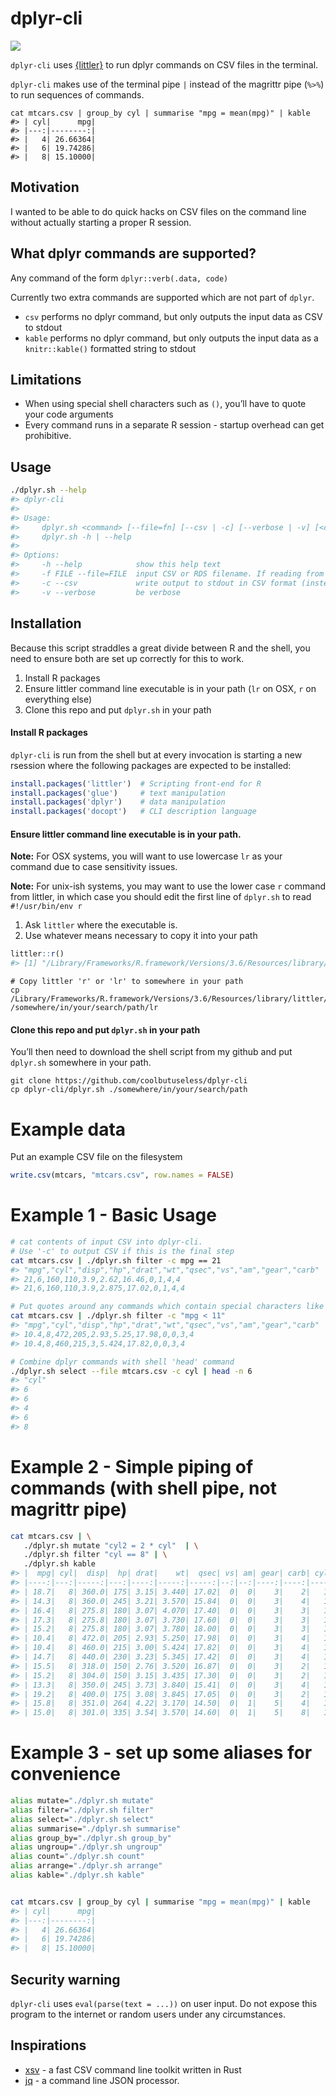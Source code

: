 
<!-- README.md is generated from README.Rmd. Please edit that file -->

# dplyr-cli

<!-- badges: start -->

![](https://img.shields.io/badge/cool-useless-green.svg)
<!-- badges: end -->

`dplyr-cli` uses [{littler}](https://cran.r-project.org/package=littler)
to run dplyr commands on CSV files in the terminal.

`dplyr-cli` makes use of the terminal pipe `|` instead of the magrittr
pipe (`%>%`) to run sequences of commands.

    cat mtcars.csv | group_by cyl | summarise "mpg = mean(mpg)" | kable
    #> | cyl|      mpg|
    #> |---:|--------:|
    #> |   4| 26.66364|
    #> |   6| 19.74286|
    #> |   8| 15.10000|

## Motivation

I wanted to be able to do quick hacks on CSV files on the command line
without actually starting a proper R session.

## What dplyr commands are supported?

Any command of the form `dplyr::verb(.data, code)`

Currently two extra commands are supported which are not part of
`dplyr`.

  - `csv` performs no dplyr command, but only outputs the input data as
    CSV to stdout
  - `kable` performs no dplyr command, but only outputs the input data
    as a `knitr::kable()` formatted string to stdout

## Limitations

  - When using special shell characters such as `()`, you’ll have to
    quote your code arguments
  - Every command runs in a separate R session - startup overhead can
    get prohibitive.

## Usage

``` sh
./dplyr.sh --help
#> dplyr-cli
#> 
#> Usage:
#>     dplyr.sh <command> [--file=fn] [--csv | -c] [--verbose | -v] [<code>...]
#>     dplyr.sh -h | --help
#> 
#> Options:
#>     -h --help            show this help text
#>     -f FILE --file=FILE  input CSV or RDS filename. If reading from stdin, assumes CSV [default: stdin]
#>     -c --csv             write output to stdout in CSV format (instead of default RDS file)
#>     -v --verbose         be verbose
```

## Installation

Because this script straddles a great divide between R and the shell,
you need to ensure both are set up correctly for this to work.

1.  Install R packages
2.  Ensure littler command line executable is in your path (`lr` on OSX,
    `r` on everything else)
3.  Clone this repo and put `dplyr.sh` in your path

#### Install R packages

`dplyr-cli` is run from the shell but at every invocation is starting a
new rsession where the following packages are expected to be installed:

``` r
install.packages('littler')  # Scripting front-end for R
install.packages('glue')     # text manipulation
install.packages('dplyr')    # data manipulation
install.packages('docopt')   # CLI description language
```

#### Ensure littler command line executable is in your path.

**Note:** For OSX systems, you will want to use lowercase `lr` as your
command due to case sensitivity issues.

**Note:** For unix-ish systems, you may want to use the lower case `r`
command from littler, in which case you should edit the first line of
`dplyr.sh` to read `#!/usr/bin/env r`

1.  Ask `littler` where the executable is.
2.  Use whatever means necessary to copy it into your path

<!-- end list -->

``` r
littler::r()
#> [1] "/Library/Frameworks/R.framework/Versions/3.6/Resources/library/littler/bin/r"
```

    # Copy littler 'r' or 'lr' to somewhere in your path
    cp /Library/Frameworks/R.framework/Versions/3.6/Resources/library/littler/bin/r /somewhere/in/your/search/path/lr

#### Clone this repo and put `dplyr.sh` in your path

You’ll then need to download the shell script from my github and put
`dplyr.sh` somewhere in your path.

    git clone https://github.com/coolbutuseless/dplyr-cli
    cp dplyr-cli/dplyr.sh ./somewhere/in/your/search/path

# Example data

Put an example CSV file on the filesystem

``` r
write.csv(mtcars, "mtcars.csv", row.names = FALSE)
```

# Example 1 - Basic Usage

``` sh
# cat contents of input CSV into dplyr-cli.  
# Use '-c' to output CSV if this is the final step
cat mtcars.csv | ./dplyr.sh filter -c mpg == 21
#> "mpg","cyl","disp","hp","drat","wt","qsec","vs","am","gear","carb"
#> 21,6,160,110,3.9,2.62,16.46,0,1,4,4
#> 21,6,160,110,3.9,2.875,17.02,0,1,4,4
```

``` sh
# Put quotes around any commands which contain special characters like <>()
cat mtcars.csv | ./dplyr.sh filter -c "mpg < 11"
#> "mpg","cyl","disp","hp","drat","wt","qsec","vs","am","gear","carb"
#> 10.4,8,472,205,2.93,5.25,17.98,0,0,3,4
#> 10.4,8,460,215,3,5.424,17.82,0,0,3,4
```

``` sh
# Combine dplyr commands with shell 'head' command
./dplyr.sh select --file mtcars.csv -c cyl | head -n 6
#> "cyl"
#> 6
#> 6
#> 4
#> 6
#> 8
```

# Example 2 - Simple piping of commands (with shell pipe, not magrittr pipe)

``` sh
cat mtcars.csv | \
   ./dplyr.sh mutate "cyl2 = 2 * cyl"  | \
   ./dplyr.sh filter "cyl == 8" | \
   ./dplyr.sh kable
#> |  mpg| cyl|  disp|  hp| drat|    wt|  qsec| vs| am| gear| carb| cyl2|
#> |----:|---:|-----:|---:|----:|-----:|-----:|--:|--:|----:|----:|----:|
#> | 18.7|   8| 360.0| 175| 3.15| 3.440| 17.02|  0|  0|    3|    2|   16|
#> | 14.3|   8| 360.0| 245| 3.21| 3.570| 15.84|  0|  0|    3|    4|   16|
#> | 16.4|   8| 275.8| 180| 3.07| 4.070| 17.40|  0|  0|    3|    3|   16|
#> | 17.3|   8| 275.8| 180| 3.07| 3.730| 17.60|  0|  0|    3|    3|   16|
#> | 15.2|   8| 275.8| 180| 3.07| 3.780| 18.00|  0|  0|    3|    3|   16|
#> | 10.4|   8| 472.0| 205| 2.93| 5.250| 17.98|  0|  0|    3|    4|   16|
#> | 10.4|   8| 460.0| 215| 3.00| 5.424| 17.82|  0|  0|    3|    4|   16|
#> | 14.7|   8| 440.0| 230| 3.23| 5.345| 17.42|  0|  0|    3|    4|   16|
#> | 15.5|   8| 318.0| 150| 2.76| 3.520| 16.87|  0|  0|    3|    2|   16|
#> | 15.2|   8| 304.0| 150| 3.15| 3.435| 17.30|  0|  0|    3|    2|   16|
#> | 13.3|   8| 350.0| 245| 3.73| 3.840| 15.41|  0|  0|    3|    4|   16|
#> | 19.2|   8| 400.0| 175| 3.08| 3.845| 17.05|  0|  0|    3|    2|   16|
#> | 15.8|   8| 351.0| 264| 4.22| 3.170| 14.50|  0|  1|    5|    4|   16|
#> | 15.0|   8| 301.0| 335| 3.54| 3.570| 14.60|  0|  1|    5|    8|   16|
```

# Example 3 - set up some aliases for convenience

``` sh
alias mutate="./dplyr.sh mutate"
alias filter="./dplyr.sh filter"
alias select="./dplyr.sh select"
alias summarise="./dplyr.sh summarise"
alias group_by="./dplyr.sh group_by"
alias ungroup="./dplyr.sh ungroup"
alias count="./dplyr.sh count"
alias arrange="./dplyr.sh arrange"
alias kable="./dplyr.sh kable"


cat mtcars.csv | group_by cyl | summarise "mpg = mean(mpg)" | kable
#> | cyl|      mpg|
#> |---:|--------:|
#> |   4| 26.66364|
#> |   6| 19.74286|
#> |   8| 15.10000|
```

## Security warning

`dplyr-cli` uses `eval(parse(text = ...))` on user input. Do not expose
this program to the internet or random users under any circumstances.

## Inspirations

  - [xsv](https://github.com/BurntSushi/xsv) - a fast CSV command line
    toolkit written in Rust
  - [jq](https://stedolan.github.io/jq/) - a command line JSON
    processor.
